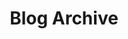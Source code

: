 ---
title: "Blog Archive"
permalink: /blog/
layout: posts
entries_layout: grid
author_profile: true
---